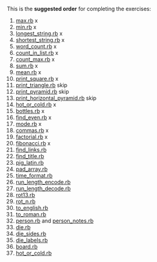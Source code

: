 This is the **suggested order** for completing the exercises:

1. [max.rb](max.rb) x
1. [min.rb](min.rb) x
1. [longest_string.rb](longest_string.rb) x
1. [shortest_string.rb](shortest_string.rb) x
1. [word_count.rb](word_count.rb) x
1. [count_in_list.rb](count_in_list.rb) x
1. [count_max.rb](count_max.rb) x
1. [sum.rb](sum.rb) x
1. [mean.rb](mean.rb) x
1. [print_square.rb](print_square.rb) x
1. [print_triangle.rb](print_triangle.rb) skip
1. [print_pyramid.rb](print_pyramid.rb) skip
1. [print_horizontal_pyramid.rb](print_horizontal_pyramid.rb) skip
1. [hot_or_cold.rb](hot_or_cold.rb) x
1. [bottles.rb](bottles.rb) x
1. [find_even.rb](find_even.rb) x
1. [mode.rb](mode.rb) x
1. [commas.rb](commas.rb) x
1. [factorial.rb](factorial.rb) x
1. [fibonacci.rb](fibonacci.rb) x
1. [find_links.rb](find_links.rb) 
1. [find_title.rb](find_title.rb)
1. [pig_latin.rb](pig_latin.rb)
1. [pad_array.rb](pad_array.rb)
1. [time_format.rb](time_format.rb)
1. [run_length_encode.rb](run_length_encode.rb)
1. [run_length_decode.rb](run_length_decode.rb)
1. [rot13.rb](rot13.rb)
1. [rot_n.rb](rot_n.rb)
1. [to_english.rb](to_english.rb)
1. [to_roman.rb](to_roman.rb)
1. [person.rb](person.rb) and [person_notes.rb](person_notes.rb)
1. [die.rb](die.rb)
1. [die_sides.rb](die_sides.rb)
1. [die_labels.rb](die_labels.rb)
1. [board.rb](board.rb)
1. [hot_or_cold.rb](hot_or_cold.rb)
